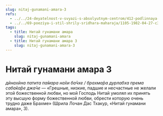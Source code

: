 ```yaml
---
slug: nitaj-gunamani-amara-3
refs:
  - ../../24-deyatelnost-v-svyazi-s-absolyutnym-centrom/412-podlinnaya-zhizn-vozmozhna-tolko-v-duhovnom-izmerenii.md
  - ../../69-poeziya-i-stil-shrily-sridhara-maharaja/1105-1982-04-27-c3-otdalennyj-aromat-krishna-premy-delaet-osvobozhdenie-neprivlekatelnym.md
tags:
  - title: Нитай гунамани амара
    slug: nitaj-gunamani-amara
  - title: Нитай гунамани амара 3
    slug: nitaj-gunamani-amara-3
---
```


# Нитай гунамани амара 3

*дӣнахӣна патита па̄мара на̄хи ба̄чхе / брахма̄ра дурлабха према саба̄ка̄ре джа̄че* — «Грешные, низкие, падшие и несчастные не желали этой божественной любви, но мой Господь Нитай умолял их принять эту высшую форму божественной любви, обрести которую очень трудно даже Брахме» (Шрила Лочан Дас Тхакур, «Нитай гунамани амара», 3).
